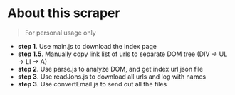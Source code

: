 # About this scraper
> For personal usage only

* **step 1**. Use main.js to download the index page
* **step 1.5**. Manually copy link list of urls to separate DOM tree (DIV -> UL -> LI -> A) 
* **step 2**. Use parse.js to analyze DOM, and get index url json file
* **step 3**. Use readJons.js to download all urls and log with names
* **step 3**. Use convertEmail.js to send out all the files

